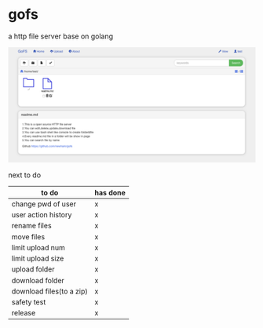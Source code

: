 # gofs
a http file server base on golang

<img src="gofs_index.png">

next to do

to do|has done
--|--
change pwd of user|x
user action history|x
rename files|x
move files|x
limit upload num|x
limit upload size|x
upload folder|x
download folder|x
download files(to a zip)|x
safety test|x
release|x